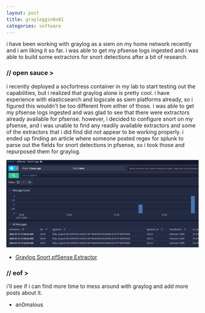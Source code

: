 ```yaml
---
layout: post
title: grayloggin0x01
categories: software
---
```


i have been working with graylog as a siem on my home network recently and i am liking it so far. i was able to get my pfsense logs ingested and i was able to build some extractors for snort detections after a bit of research.

### // open sauce >

i recently deployed a socfortress container in my lab to start testing out the capabilities, but i realized that graylog alone is pretty cool. i have experience with elasticsearch and logscale as siem platforms already, so i figured this wouldn't be too different from either of those. i was able to get my pfsense logs ingested and was glad to see that there were extractors already available for pfsense. however, i decided to configure snort on my pfsense, and i was unable to find any readily available extractors and some of the extractors that i did find did not appear to be working properly. i ended up finding an article where someone posted regex for splunk to parse out the fields for snort detections in pfsense, so i took those and repurposed them for graylog.

![Graylog Example Image](./images/example.png)

- [Graylog Snort pfSense Extractor](https://github.com/jsalinas212/graylog_snort_pfsense_extractor)

### // eof >

i'll see if i can find more time to mess around with graylog and add more posts about it.

- an0malous
